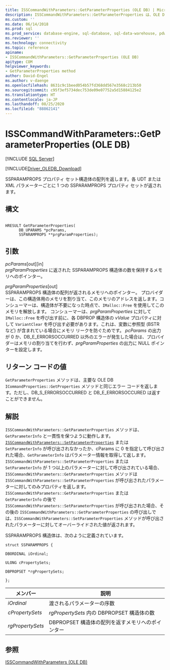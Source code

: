 ```yaml
---
title: ISSCommandWithParameters::GetParameterProperties (OLE DB) | Microsoft Docs
description: ISSCommandWithParameters::GetParameterProperties は、OLE DB Driver for SQL Server のプロパティ セット構造体 (各 UDT または XML パラメーターごとに 1 つ) の配列を返します。
ms.custom: ''
ms.date: 06/14/2018
ms.prod: sql
ms.prod_service: database-engine, sql-database, sql-data-warehouse, pdw
ms.reviewer: ''
ms.technology: connectivity
ms.topic: reference
apiname:
- ISSCommandWithParameters::GetParameterProperties (OLE DB)
apitype: COM
helpviewer_keywords:
- GetParameterProperties method
author: David-Engel
ms.author: v-daenge
ms.openlocfilehash: 8631c9c1beed054b57fd368dd567e3568c213b50
ms.sourcegitcommit: c95f3ef5734dec753de09e07752a5d15884125e2
ms.translationtype: HT
ms.contentlocale: ja-JP
ms.lasthandoff: 08/25/2020
ms.locfileid: "88862141"
---
```

# <a name="isscommandwithparametersgetparameterproperties-ole-db"></a>ISSCommandWithParameters::GetParameterProperties (OLE DB)
[!INCLUDE [SQL Server](../../../includes/applies-to-version/sql-asdb-asdbmi-asa-pdw.md)]

[!INCLUDE[Driver_OLEDB_Download](../../../includes/driver_oledb_download.md)]

  SSPARAMPROPS プロパティ セット構造体の配列を返します。各 UDT または XML パラメーターごとに 1 つの SSPARAMPROPS プロパティ セットが返されます。  
  
## <a name="syntax"></a>構文  
  
```  
  
HRESULT GetParameterProperties(  
      DB_UPARAMS *pcParams,  
      SSPARAMPROPS **prgParamProperties);  
```  
  
## <a name="arguments"></a>引数  
 *pcParams*[out][in]  
 *prgParamProperties* に返された SSPARAMPROPS 構造体の数を保持するメモリへのポインター。  
  
 *prgParamProperties*[out]  
 SSPARAMPROPS 構造体の配列が返されるメモリへのポインター。 プロバイダーは、この構造体用のメモリを割り当て、このメモリのアドレスを返します。コンシューマーは、構造体が不要になった時点で、`IMalloc::Free` を使用してこのメモリを解放します。 コンシューマーは、*prgParamProperties* に対して `IMalloc::Free` を呼び出す前に、各 DBPROP 構造体の *vValue* プロパティに対して `VariantClear` を呼び出す必要があります。これは、変数に参照型 (BSTR など) が含まれている場合にメモリ リークを防ぐためです。 *pcParams* の出力が 0 か、DB_E_ERRORSOCCURRED 以外のエラーが発生した場合は、プロバイダーはメモリの割り当てを行わず、*prgParamProperties* の出力に NULL ポインターを設定します。  
  
## <a name="return-code-values"></a>リターン コードの値  
 `GetParameterProperties` メソッドは、主要な OLE DB `ICommandProperties::GetProperties` メソッドと同じエラー コードを返します。ただし、DB_S_ERRORSOCCURRED と DB_E_ERRORSOCCURED は返すことができません。  
  
## <a name="remarks"></a>解説  
 `ISSCommandWithParameters::GetParameterProperties` メソッドは、`GetParameterInfo` と一貫性を保つように動作します。 [`ISSCommandWithParameters::SetParameterProperties`](../../oledb/ole-db-interfaces/isscommandwithparameters-setparameterproperties-ole-db.md) または `SetParameterInfo` が呼び出されなかったか、cParams に 0 を指定して呼び出された場合、`GetParameterInfo` はパラメーター情報を取得して返します。 `ISSCommandWithParameters::SetParameterProperties` または `SetParameterInfo` が 1 つ以上のパラメーターに対して呼び出されている場合、`ISSCommandWithParameters::GetParameterProperties` メソッドは `ISSCommandWithParameters::SetParameterProperties` が呼び出されたパラメーターに対してのみプロパティを返します。 `ISSCommandWithParameters::GetParameterProperties` または `GetParameterInfo` の後で `ISSCommandWithParameters::SetParameterProperties` が呼び出された場合、その後の `ISSCommandWithParameters::GetParameterProperties` の呼び出しでは、`ISSCommandWithParameters::SetParameterProperties` メソッドが呼び出されたパラメーターに対してオーバーライドされた値が返されます。  
  
 SSPARAMPROPS 構造体は、次のように定義されています。  
  
 `struct SSPARAMPROPS {`  
  
 `DBORDINAL iOrdinal;`  
  
 `ULONG cPropertySets;`  
  
 `DBPROPSET *rgPropertySets;`  
  
 `};`  
  
|メンバー|説明|  
|------------|-----------------|  
|*iOrdinal*|渡されるパラメーターの序数|  
|*cPropertySets*|*rgPropertySets* 内の DBPROPSET 構造体の数|  
|*rgPropertySets*|DBPROPSET 構造体の配列を返すメモリへのポインター|  
  
## <a name="see-also"></a>参照  
 [ISSCommandWithParameters &#40;OLE DB&#41;](../../oledb/ole-db-interfaces/isscommandwithparameters-ole-db.md)  
  
  
